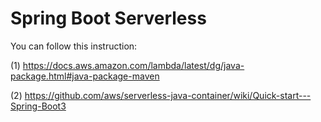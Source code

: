 # Spring Boot Serverless

You can follow this instruction: 

(1) https://docs.aws.amazon.com/lambda/latest/dg/java-package.html#java-package-maven

(2) https://github.com/aws/serverless-java-container/wiki/Quick-start---Spring-Boot3
